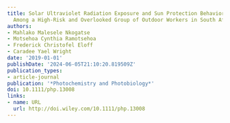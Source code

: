 ```yaml
---
title: Solar Ultraviolet Radiation Exposure and Sun Protection Behaviors and Knowledge
  Among a High-Risk and Overlooked Group of Outdoor Workers in South Africa
authors:
- Mahlako Malesele Nkogatse
- Motsehoa Cynthia Ramotsehoa
- Frederick Christofel Eloff
- Caradee Yael Wright
date: '2019-01-01'
publishDate: '2024-06-05T21:10:20.819509Z'
publication_types:
- article-journal
publication: '*Photochemistry and Photobiology*'
doi: 10.1111/php.13008
links:
- name: URL
  url: http://doi.wiley.com/10.1111/php.13008
---
```

